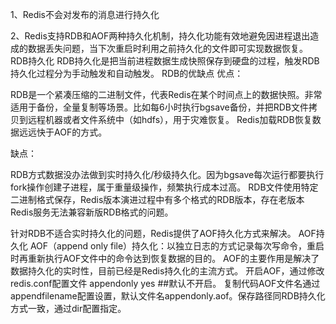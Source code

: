 1、Redis不会对发布的消息进行持久化

2、Redis支持RDB和AOF两种持久化机制，持久化功能有效地避免因进程退出造成的数据丢失问题，当下次重启时利用之前持久化的文件即可实现数据恢复。
  RDB持久化
  RDB持久化是把当前进程数据生成快照保存到硬盘的过程，触发RDB持久化过程分为手动触发和自动触发。
  RDB的优缺点
  优点：
  
  RDB是一个紧凑压缩的二进制文件，代表Redis在某个时间点上的数据快照。非常适用于备份，全量复制等场景。比如每6小时执行bgsave备份，并把RDB文件拷贝到远程机器或者文件系统中（如hdfs），用于灾难恢复。
  Redis加载RDB恢复数据远远快于AOF的方式。
  
  缺点：
  
  RDB方式数据没办法做到实时持久化/秒级持久化。因为bgsave每次运行都要执行fork操作创建子进程，属于重量级操作，频繁执行成本过高。
  RDB文件使用特定二进制格式保存，Redis版本演进过程中有多个格式的RDB版本，存在老版本Redis服务无法兼容新版RDB格式的问题。
  
  针对RDB不适合实时持久化的问题，Redis提供了AOF持久化方式来解决。
  AOF持久化
  AOF（append only file）持久化：以独立日志的方式记录每次写命令，重启时再重新执行AOF文件中的命令达到恢复数据的目的。
  AOF的主要作用是解决了数据持久化的实时性，目前已经是Redis持久化的主流方式。
  开启AOF，通过修改redis.conf配置文件
  appendonly yes ##默认不开启。
  复制代码AOF文件名通过appendfilename配置设置，默认文件名appendonly.aof。保存路径同RDB持久化方式一致，通过dir配置指定。
  